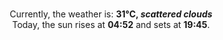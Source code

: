 <p  align="center"><br/>Currently, the weather is: <b> 31°C, <i>scattered clouds</i></b></br>Today, the sun rises at <b>04:52</b> and sets at <b>19:45</b>.</p>